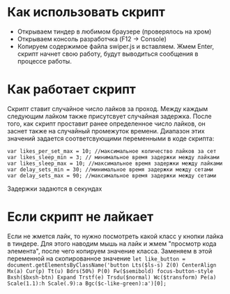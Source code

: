 # Как использовать скрипт
- Открываем тиндер в любимом браузере (проверялось на хром)
- Открываем консоль разработчка (F12 -> Console)
- Копируем содержимое файла swiper.js и вставляем. Жмем Enter, скрипт начнет свою работу, будут выводиться сообщения в процессе работы.

# Как работает скрипт
Скрипт ставит случайное число лайков за проход. Между каждым следующим лайком также присутсвует случайная задержка. После того, как скрипт проставит ранее определенное число лайков, он заснет также на случайный промежуток времени. Диапазон этих значений задается соответсвующими переменными в коде скрипта:
```var likes_per_set_min = 5; //минимальное количество лайков за сет
var likes_per_set_max = 10; //максимальное количество лайков за сет
var likes_sleep_min = 3; // минимальное время задержки между лайками
var likes_sleep_max = 10; //максимальное время задержки между лайками
var delay_sets_min = 30; //минимальное время задержки между сетами
var delay_sets_max = 90; //максимальное время задержки между сетами
```
Задержки задаются в секундах

# Если скрипт не лайкает
Если не жмется лайк, то нужно посмотреть какой класс у кнопки лайка в тиндере. Для этого наводим мышь на лайк и жмем "просмотр кода элемента", после чего копируем значение класса.
Заменяем в этой переменной на скопированное значение
```let like_button = document.getElementsByClassName('button Lts($ls-s) Z(0) CenterAlign Mx(a) Cur(p) Tt(u) Bdrs(50%) P(0) Fw($semibold) focus-button-style Bxsh($bxsh-btn) Expand Trstf(e) Trsdu($normal) Wc($transform) Pe(a) Scale(1.1):h Scale(.9):a Bgc($c-like-green):a')[0];```
    
